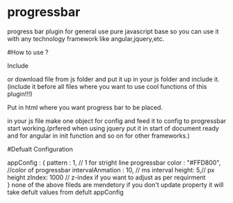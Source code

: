 # progressbar
progress bar plugin for general use pure javascript base so you can use it with any technology framework like angular,jquery,etc.

#How to use ? 

Include 
<script type="text/javascript" src="http://yourjavascript.com/0061456612/progressbar-v1-0.js"></script>
or download file from js folder and put it up in your js folder and include it.(include it before all files where you want to use cool functions of this plugin!!!)

Put in html where you want progress bar to be placed.
<div class="progressbar"></div>

in your js file make one object for config and feed it to config to progressbar start working.(prfered when using jquery put it in start of document ready and for angular in init function and so on for other frameworks.)

#Defualt Configuration

appConfig : {
            pattern : 1, // 1 for stright line progressbar
            color : "#FFD800", //color of progressbar
            intervalAnmation : 10, // ms interval
            height:  5,// px height
            zIndex: 1000 // z-index if you want to adjust as per requirment  
        }
  none of the above fileds are mendetory if you don't update property it will take defult values from defult appConfig



